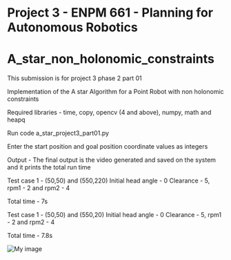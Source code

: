 # Project 3 - ENPM 661 - Planning for Autonomous Robotics

# A_star_non_holonomic_constraints
This submission is for project 3 phase 2 part 01

Implementation of the A star Algorithm for a Point Robot with non holonomic constraints 

Required libraries - time, copy, opencv (4 and above), numpy, math and heapq


Run code a_star_project3_part01.py 


Enter the start position and goal position coordinate values as integers


Output - The final output is the video generated and saved on the system and it prints the total run time

Test case 1 - (50,50) and (550,220)
Initial head angle - 0
Clearance - 5, rpm1 - 2 and rpm2 - 4

Total time - 7s


Test case 1 - (50,50) and (550,20)
Initial head angle - 0
Clearance - 5, rpm1 - 2 and rpm2 - 4

Total time - 7.8s

![My image](sample.png)

